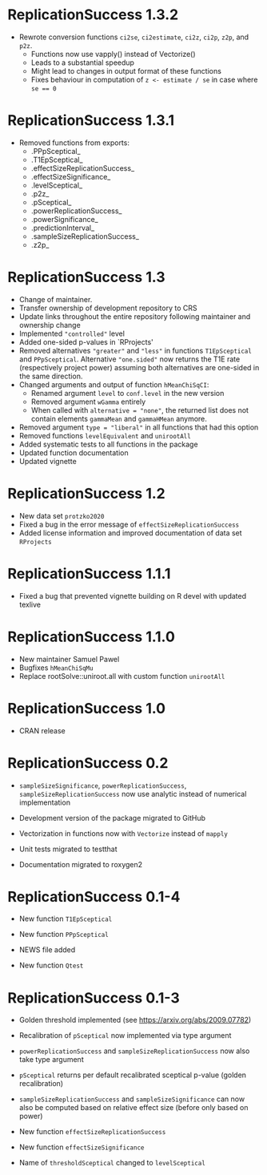 # ReplicationSuccess 1.3.2

- Rewrote conversion functions `ci2se`, `ci2estimate`, `ci2z`, `ci2p`, `z2p`,
and `p2z`.
  - Functions now use vapply() instead of Vectorize()
  - Leads to a substantial speedup
  - Might lead to changes in output format of these functions
  - Fixes behaviour in computation of `z <- estimate / se` in case where `se ==
    0`

# ReplicationSuccess 1.3.1

- Removed functions from exports:
  - .PPpSceptical_
  - .T1EpSceptical_
  - .effectSizeReplicationSuccess_
  - .effectSizeSignificance_
  - .levelSceptical_
  - .p2z_
  - .pSceptical_
  - .powerReplicationSuccess_
  - .powerSignificance_
  - .predictionInterval_
  - .sampleSizeReplicationSuccess_
  - .z2p_

# ReplicationSuccess 1.3

- Change of maintainer.
- Transfer ownership of development repository to CRS
- Update links throughout the entire repository following maintainer and ownership change
- Implemented `"controlled"` level
- Added one-sided p-values in `RProjects'
- Removed alternatives `"greater"` and `"less"` in functions  `T1EpSceptical` and 
`PPpSceptical`.
Alternative `"one.sided"` now returns the T1E rate (respectively project power) 
assuming both alternatives are one-sided in the same direction. 
- Changed arguments and output of function `hMeanChiSqCI`:
  - Renamed argument `level` to `conf.level` in the new version
  - Removed argument `wGamma` entirely
  - When called with `alternative = "none"`, the returned list does not contain
  elements `gammaMean` and `gammaHMean` anymore.
- Removed argument `type = "liberal"` in all functions that had this option
- Removed functions `levelEquivalent` and `unirootAll`
- Added systematic tests to all functions in the package
- Updated function documentation
- Updated vignette


# ReplicationSuccess 1.2

- New data set `protzko2020` 
- Fixed a bug in the error message of `effectSizeReplicationSuccess`
- Added license information and improved documentation of data set `RProjects`

# ReplicationSuccess 1.1.1

- Fixed a bug that prevented vignette building on R devel with updated texlive

# ReplicationSuccess 1.1.0

- New maintainer Samuel Pawel
- Bugfixes `hMeanChiSqMu`
- Replace rootSolve::uniroot.all with custom function `unirootAll`

# ReplicationSuccess 1.0

- CRAN release

# ReplicationSuccess 0.2

- `sampleSizeSignificance`, `powerReplicationSuccess`,
  `sampleSizeReplicationSuccess` now use analytic instead of numerical
  implementation

- Development version of the package migrated to GitHub

- Vectorization in functions now with `Vectorize` instead of `mapply`

- Unit tests migrated to testthat

- Documentation migrated to roxygen2


# ReplicationSuccess 0.1-4

- New function `T1EpSceptical`

- New function `PPpSceptical`

- NEWS file added

- New function `Qtest`


# ReplicationSuccess 0.1-3

- Golden threshold implemented (see <https://arxiv.org/abs/2009.07782>)

- Recalibration of `pSceptical` now implemented via type argument

- `powerReplicationSuccess` and `sampleSizeReplicationSuccess` now also take
  type argument

- `pSceptical` returns per default recalibrated sceptical p-value (golden
  recalibration)

- `sampleSizeReplicationSuccess` and `sampleSizeSignificance` can now also be
  computed based on relative effect size (before only based on power)
  
- New function `effectSizeReplicationSuccess`

- New function `effectSizeSignificance`

- Name of `thresholdSceptical` changed to `levelSceptical`
